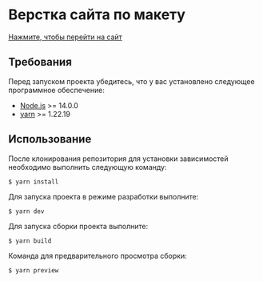 # Верстка сайта по макету

[Нажмите, чтобы перейти на сайт](https://ainesskk.github.io/firstProject/)

## Требования

Перед запуском проекта убедитесь, что у вас установлено следующее программное обеспечение:
- [Node.js](https://nodejs.org/) >= 14.0.0
- [yarn](https://yarnpkg.com/) >= 1.22.19

## Использование

После клонирования репозитория для установки зависимостей необходимо выполнить следующую команду:

```$ yarn install```

Для запуска проекта в режиме разработки выполните:

```$ yarn dev```

Для запуска сборки проекта выполните:

```$ yarn build```

Команда для предварительного просмотра сборки:

```$ yarn preview```
